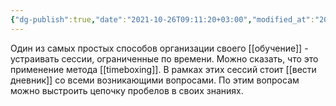 ```yaml
---
{"dg-publish":true,"date":"2021-10-26T09:11:20+03:00","modified_at":"2022-06-02T08:50:27+03:00","permalink":"/ustraivat-sessii-obucheniya/","dgHomeLink":false,"dgPassFrontmatter":true}
---
```



Один из самых простых способов организации своего [[обучение]] - устраивать сессии, ограниченные по времени. Можно сказать, что это применение метода [[timeboxing]]. В рамках этих сессий стоит [[вести дневник]] со всеми возникающими вопросами. По этим вопросам можно выстроить цепочку пробелов в своих знаниях. 

